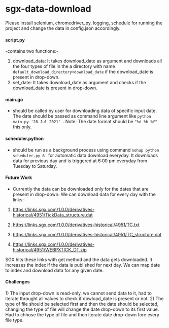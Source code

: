 # sgx-data-download

Please install selenium, chromedriver_py, logging, schedule for running the project and change the data in config.json accordingly.

<h4>script.py</h4>

-contains two functions:-

1) download_data: It takes download_date as argument and downloads all the four types of file in the a directory with name `default_download_directory+download_date` if the download_date is present in drop-down.
2) set_date: It takes download_date as argument and checks if the download_date is present in drop-down.

<h4>main.go</h4>

- should be called by user for downloading data of specific input date. The date should be passed as command line argument like `python main.py '28 Jul 2021' `. 
Note: The date format should be `"%d %b %Y"` this only.

<h4>scheduler.python</h4>

- should be run as a background process using command `nohup python scheduler.py & ` for automatic data download everyday. It downloads data for previous day and is triggered at 6:00 pm everyday from Tuesday to Saturday.
  
<h4>Future Work</h4>

- Currently the data can be downloaded only for the dates that are present in drop-down. We can download data for every day with the links:-
1) https://links.sgx.com/1.0.0/derivatives-historical/4951/TickData_structure.dat

2) https://links.sgx.com/1.0.0/derivatives-historical/4951/TC.txt

3) https://links.sgx.com/1.0.0/derivatives-historical/4951/TC_structure.dat

4) https://links.sgx.com/1.0.0/derivatives-historical/4951/WEBPXTICK_DT.zip

SGX hits these links with get method and the data gets downloaded. It increases the index if the data is published for next day. We can map date to index and download data for any given date.

<h4>Challenges</h4>
1) The input drop-down is read-only, we cannot send data to it, had to iterate throught all values to check if dowload_date is present or not.
2) The type of file should be selected first and then the date should be selected, changing the type of file will change the date drop-down to its first value. Had to chhose the type of file and then iterate date drop-down fore every file type.

